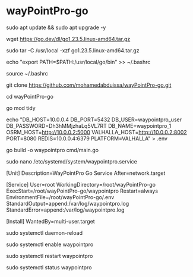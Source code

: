 # wayPointPro-go
sudo apt update && sudo apt upgrade -y

wget https://go.dev/dl/go1.23.5.linux-amd64.tar.gz

sudo tar -C /usr/local -xzf go1.23.5.linux-amd64.tar.gz

echo "export PATH=\$PATH:/usr/local/go/bin" >> ~/.bashrc

source ~/.bashrc

git clone https://github.com/mohamedabduissa/wayPointPro-go.git

cd wayPointPro-go

go mod tidy

echo "DB_HOST=10.0.0.4
DB_PORT=5432
DB_USER=waypointpro_user
DB_PASSWORD=Dh3hMMjzhaLq5VL7RT
DB_NAME=waypointpro_1
OSRM_HOST=http://10.0.0.2:5000
VALHALLA_HOST=http://10.0.0.2:8002
PORT=8080
REDIS=10.0.0.4:6379
PLATFORM=VALHALLA" > .env

go build -o waypointpro cmd/main.go

sudo nano /etc/systemd/system/waypointpro.service

[Unit]
Description=WayPointPro Go Service
After=network.target

[Service]
User=root
WorkingDirectory=/root/wayPointPro-go
ExecStart=/root/wayPointPro-go/waypointpro
Restart=always
EnvironmentFile=/root/wayPointPro-go/.env
StandardOutput=append:/var/log/waypointpro.log
StandardError=append:/var/log/waypointpro.log

[Install]
WantedBy=multi-user.target


sudo systemctl daemon-reload

sudo systemctl enable waypointpro

sudo systemctl restart waypointpro

sudo systemctl status waypointpro
